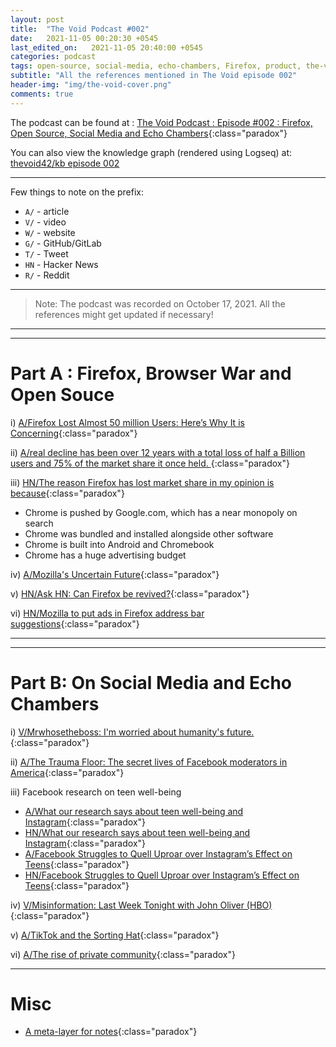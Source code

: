 ```yaml
---
layout: post
title:  "The Void Podcast #002"
date:   2021-11-05 00:20:30 +0545
last_edited_on:   2021-11-05 20:40:00 +0545
categories: podcast
tags: open-source, social-media, echo-chambers, Firefox, product, the-void
subtitle: "All the references mentioned in The Void episode 002"
header-img: "img/the-void-cover.png"
comments: true
---
```


The podcast can be found at : [The Void Podcast : Episode #002 : Firefox, Open Source, Social Media  and Echo Chambers](https://youtu.be/mrvaelfcCvU){:class="paradox"}

You can also view the knowledge graph (rendered using Logseq) at:
[thevoid42/kb episode 002](https://thevoid42.gitlab.io/kb/#/page/podcast%2Fthe%20void%2F002%20-%20firefox%2C%20open%20source%2C%20social%20media%20and%20echo%20chambers)

---

Few things to note on the prefix:
 - `A/` - article
 - `V/` - video
 - `W/` - website
 - `G/` - GitHub/GitLab
 - `T/` - Tweet
 - `HN` - Hacker News
 - `R/` - Reddit

---

> Note: The podcast was recorded on October 17, 2021. All the references might get updated if necessary!

---
---

# Part A : Firefox, Browser War and Open Souce

i) [A/Firefox Lost Almost 50 million Users: Here’s Why It is Concerning](https://news.itsfoss.com/firefox-decline/){:class="paradox"}

ii) [A/real decline has been over 12 years with a total loss of half a Billion users and 75% of the market share it once held. ](https://news.itsfoss.com/firefox-continuous-decline/){:class="paradox"}

iii) [HN/The reason Firefox has lost market share in my opinion is because](https://news.ycombinator.com/item?id=24166971){:class="paradox"}
- Chrome is pushed by Google.com, which has a near monopoly on search
- Chrome was bundled and installed alongside other software
- Chrome is built into Android and Chromebook
- Chrome has a huge advertising budget

iv) [A/Mozilla's Uncertain Future](https://frankhecker.com/2020/08/13/mozillas-uncertain-future/#whither-mozilla){:class="paradox"}

v) [HN/Ask HN: Can Firefox be revived?](https://news.ycombinator.com/item?id=28954390){:class="paradox"}

vi) [HN/Mozilla to put ads in Firefox address bar suggestions](https://news.ycombinator.com/item?id=28783381){:class="paradox"}

---
---

# Part B: On Social Media and Echo Chambers

i) [V/Mrwhosetheboss: I'm worried about humanity's future.](https://www.youtube.com/watch?v=FZvee3-PEzo){:class="paradox"}

ii) [A/The Trauma Floor: The secret lives of Facebook moderators in America](https://www.theverge.com/2019/2/25/18229714/cognizant-facebook-content-moderator-interviews-trauma-working-conditions-arizona){:class="paradox"}

iii) Facebook research on teen well-being
- [A/What our research says about teen well-being and Instagram](https://about.fb.com/news/2021/09/research-teen-well-being-and-instagram/){:class="paradox"}
- [HN/What our research says about teen well-being and Instagram](https://news.ycombinator.com/item?id=28665503){:class="paradox"}
- [A/Facebook Struggles to Quell Uproar over Instagram’s Effect on Teens](https://www.nytimes.com/2021/10/01/technology/facebook-instagram-teenagers.html){:class="paradox"}
- [HN/Facebook Struggles to Quell Uproar over Instagram’s Effect on Teens](https://news.ycombinator.com/item?id=28725112){:class="paradox"}

iv) [V/Misinformation: Last Week Tonight with John Oliver (HBO)](https://www.youtube.com/watch?v=l5jtFqWq5iU){:class="paradox"}

v) [A/TikTok and the Sorting Hat](https://www.eugenewei.com/blog/2020/8/3/tiktok-and-the-sorting-hat){:class="paradox"}

vi) [A/The rise of private community](https://www.stevepavlina.com/blog/2018/01/rise-private-communities/){:class="paradox"}

---

# Misc

- [A meta-layer for notes](https://julian.digital/2020/09/04/a-meta-layer-for-notes/){:class="paradox"}
